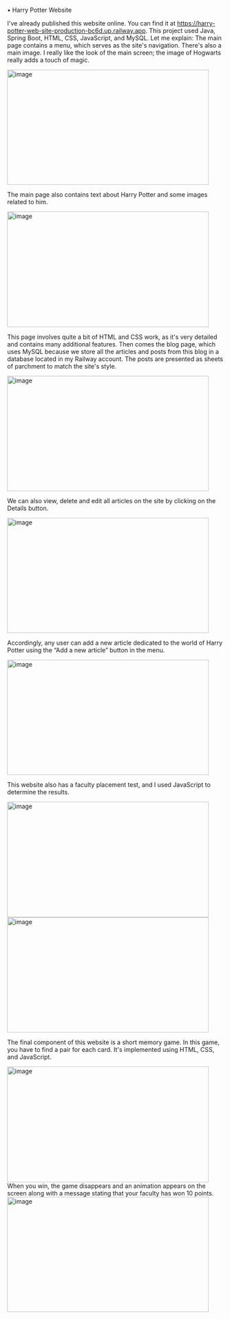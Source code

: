 •	Harry Potter Website

I've already published this website online. You can find it at https://harry-potter-web-site-production-bc6d.up.railway.app. This project used Java, Spring Boot, HTML, CSS, JavaScript, and MySQL. Let me explain:
The main page contains a menu, which serves as the site's navigation. There's also a main image. I really like the look of the main screen; the image of Hogwarts really adds a touch of magic. 

<img width="468" height="267" alt="image" src="https://github.com/user-attachments/assets/9573bdff-f87d-43f8-9343-bee9e65720e1" />

The main page also contains text about Harry Potter and some images related to him.

<img width="468" height="268" alt="image" src="https://github.com/user-attachments/assets/18668a1f-62ea-4486-b880-f198c7e12992" />

This page involves quite a bit of HTML and CSS work, as it's very detailed and contains many additional features.
Then comes the blog page, which uses MySQL because we store all the articles and posts from this blog in a database located in my Railway account. The posts are presented as sheets of parchment to match the site's style. 

<img width="468" height="267" alt="image" src="https://github.com/user-attachments/assets/9c96b9ff-165b-45fb-9a91-4609c6b585a7" />

We can also view, delete and edit all articles on the site by clicking on the Details button. 

<img width="468" height="267" alt="image" src="https://github.com/user-attachments/assets/e788d7b5-6d7d-42aa-912c-df6cf12b4c0a" />

Accordingly, any user can add a new article dedicated to the world of Harry Potter using the “Add a new article” button in the menu. 

<img width="468" height="267" alt="image" src="https://github.com/user-attachments/assets/f3f40489-4cab-4b55-8b92-0ac05e50d79b" />

This website also has a faculty placement test, and I used JavaScript to determine the results. 

<img width="468" height="268" alt="image" src="https://github.com/user-attachments/assets/04662887-a95e-4039-b76d-49370d873925" />

<img width="468" height="267" alt="image" src="https://github.com/user-attachments/assets/9b40502a-2473-4673-8a3d-30655fff4839" />

The final component of this website is a short memory game. In this game, you have to find a pair for each card. It's implemented using HTML, CSS, and JavaScript. 

<img width="468" height="268" alt="image" src="https://github.com/user-attachments/assets/3d2ee102-86c1-4393-84ae-439e3236f540" />
When you win, the game disappears and an animation appears on the screen along with a message stating that your faculty has won 10 points. 
<img width="468" height="267" alt="image" src="https://github.com/user-attachments/assets/d7509da8-f1bd-48c9-80ad-38a84a68b67b" />

